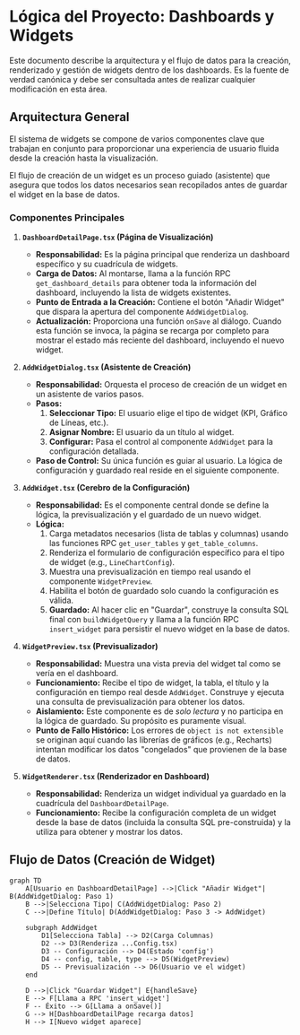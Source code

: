 # Lógica del Proyecto: Dashboards y Widgets

Este documento describe la arquitectura y el flujo de datos para la creación, renderizado y gestión de widgets dentro de los dashboards. Es la fuente de verdad canónica y debe ser consultada antes de realizar cualquier modificación en esta área.

## Arquitectura General

El sistema de widgets se compone de varios componentes clave que trabajan en conjunto para proporcionar una experiencia de usuario fluida desde la creación hasta la visualización.

El flujo de creación de un widget es un proceso guiado (asistente) que asegura que todos los datos necesarios sean recopilados antes de guardar el widget en la base de datos.

### Componentes Principales

1.  **`DashboardDetailPage.tsx` (Página de Visualización)**
    *   **Responsabilidad:** Es la página principal que renderiza un dashboard específico y su cuadrícula de widgets.
    *   **Carga de Datos:** Al montarse, llama a la función RPC `get_dashboard_details` para obtener toda la información del dashboard, incluyendo la lista de widgets existentes.
    *   **Punto de Entrada a la Creación:** Contiene el botón "Añadir Widget" que dispara la apertura del componente `AddWidgetDialog`.
    *   **Actualización:** Proporciona una función `onSave` al diálogo. Cuando esta función se invoca, la página se recarga por completo para mostrar el estado más reciente del dashboard, incluyendo el nuevo widget.

2.  **`AddWidgetDialog.tsx` (Asistente de Creación)**
    *   **Responsabilidad:** Orquesta el proceso de creación de un widget en un asistente de varios pasos.
    *   **Pasos:**
        1.  **Seleccionar Tipo:** El usuario elige el tipo de widget (KPI, Gráfico de Líneas, etc.).
        2.  **Asignar Nombre:** El usuario da un título al widget.
        3.  **Configurar:** Pasa el control al componente `AddWidget` para la configuración detallada.
    *   **Paso de Control:** Su única función es guiar al usuario. La lógica de configuración y guardado real reside en el siguiente componente.

3.  **`AddWidget.tsx` (Cerebro de la Configuración)**
    *   **Responsabilidad:** Es el componente central donde se define la lógica, la previsualización y el guardado de un nuevo widget.
    *   **Lógica:**
        1.  Carga metadatos necesarios (lista de tablas y columnas) usando las funciones RPC `get_user_tables` y `get_table_columns`.
        2.  Renderiza el formulario de configuración específico para el tipo de widget (e.g., `LineChartConfig`).
        3.  Muestra una previsualización en tiempo real usando el componente `WidgetPreview`.
        4.  Habilita el botón de guardado solo cuando la configuración es válida.
        5.  **Guardado:** Al hacer clic en "Guardar", construye la consulta SQL final con `buildWidgetQuery` y llama a la función RPC `insert_widget` para persistir el nuevo widget en la base de datos.

4.  **`WidgetPreview.tsx` (Previsualizador)**
    *   **Responsabilidad:** Muestra una vista previa del widget tal como se vería en el dashboard.
    *   **Funcionamiento:** Recibe el tipo de widget, la tabla, el título y la configuración en tiempo real desde `AddWidget`. Construye y ejecuta una consulta de previsualización para obtener los datos.
    *   **Aislamiento:** Este componente es de *solo lectura* y no participa en la lógica de guardado. Su propósito es puramente visual.
    *   **Punto de Fallo Histórico:** Los errores de `object is not extensible` se originan aquí cuando las librerías de gráficos (e.g., Recharts) intentan modificar los datos "congelados" que provienen de la base de datos.

5.  **`WidgetRenderer.tsx` (Renderizador en Dashboard)**
    *   **Responsabilidad:** Renderiza un widget individual ya guardado en la cuadrícula del `DashboardDetailPage`.
    *   **Funcionamiento:** Recibe la configuración completa de un widget desde la base de datos (incluida la consulta SQL pre-construida) y la utiliza para obtener y mostrar los datos.

## Flujo de Datos (Creación de Widget)

```mermaid
graph TD
    A[Usuario en DashboardDetailPage] -->|Click "Añadir Widget"| B(AddWidgetDialog: Paso 1)
    B -->|Selecciona Tipo| C(AddWidgetDialog: Paso 2)
    C -->|Define Título| D(AddWidgetDialog: Paso 3 -> AddWidget)

    subgraph AddWidget
        D1[Selecciona Tabla] --> D2(Carga Columnas)
        D2 --> D3(Renderiza ...Config.tsx)
        D3 -- Configuración --> D4(Estado 'config')
        D4 -- config, table, type --> D5(WidgetPreview)
        D5 -- Previsualización --> D6(Usuario ve el widget)
    end

    D -->|Click "Guardar Widget"| E{handleSave}
    E --> F[Llama a RPC 'insert_widget']
    F -- Éxito --> G[Llama a onSave()]
    G --> H[DashboardDetailPage recarga datos]
    H --> I[Nuevo widget aparece]
```
